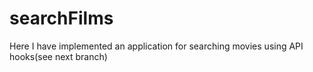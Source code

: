 # searchFilms
Here I have implemented an application for searching movies using API hooks(see next branch)
